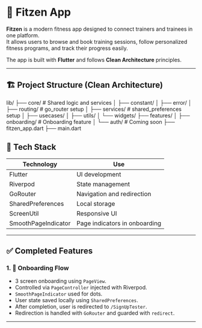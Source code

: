 # 💪 Fitzen App

**Fitzen** is a modern fitness app designed to connect trainers and trainees in one platform.  
It allows users to browse and book training sessions, follow personalized fitness programs, and track their progress easily.

The app is built with **Flutter** and follows **Clean Architecture** principles.  

---
## 🏗 Project Structure (Clean Architecture)
lib/
├── core/                # Shared logic and services
│   ├── constant/
│   ├── error/
│   ├── routing/         # go_router setup
│   ├── services/        # shared_preferences setup
│   ├── usecases/
│   ├── utils/
│   └── widgets/
├── features/
│   ├── onboarding/      # Onboarding feature
│   └── auth/            # Coming soon
├── fitzen_app.dart
├── main.dart

## 🧠 Tech Stack

| Technology            | Use                                      |
|-----------------------|-------------------------------------------|
| Flutter               | UI development                           |
| Riverpod              | State management                         |
| GoRouter              | Navigation and redirection               |
| SharedPreferences     | Local storage                            |
| ScreenUtil            | Responsive UI                            |
| SmoothPageIndicator   | Page indicators in onboarding            |

---

## ✅ Completed Features

### 1. 🚀 Onboarding Flow

- 3 screen onboarding using `PageView`.
- Controlled via `PageController` injected with Riverpod.
- `SmoothPageIndicator` used for dots.
- User state saved locally using `SharedPreferences`.
- After completion, user is redirected to `/SignUpTester`.
- Redirection is handled with `GoRouter` and guarded with `redirect`.

---
